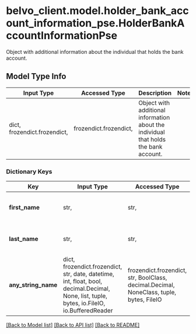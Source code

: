 # belvo_client.model.holder_bank_account_information_pse.HolderBankAccountInformationPse

Object with additional information about the individual that holds the bank account.

## Model Type Info
Input Type | Accessed Type | Description | Notes
------------ | ------------- | ------------- | -------------
dict, frozendict.frozendict,  | frozendict.frozendict,  | Object with additional information about the individual that holds the bank account. | 

### Dictionary Keys
Key | Input Type | Accessed Type | Description | Notes
------------ | ------------- | ------------- | ------------- | -------------
**first_name** | str,  | str,  | The account holder&#x27;s first name. | [optional] 
**last_name** | str,  | str,  | The account holder&#x27;s last name. | [optional] 
**any_string_name** | dict, frozendict.frozendict, str, date, datetime, int, float, bool, decimal.Decimal, None, list, tuple, bytes, io.FileIO, io.BufferedReader | frozendict.frozendict, str, BoolClass, decimal.Decimal, NoneClass, tuple, bytes, FileIO | any string name can be used but the value must be the correct type | [optional]

[[Back to Model list]](../../README.md#documentation-for-models) [[Back to API list]](../../README.md#documentation-for-api-endpoints) [[Back to README]](../../README.md)

